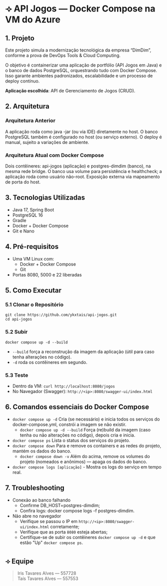 # ⟢ API Jogos — Docker Compose na VM do Azure


## 1. Projeto
Este projeto simula a modernização tecnológica da empresa “DimDim”, conforme a prova de DevOps Tools & Cloud Computing.

O objetivo é containerizar uma aplicação de portfólio (API Jogos em Java) e o banco de dados PostgreSQL,
orquestrando tudo com Docker Compose.
Isso garante ambientes padronizados, escalabilidade e um processo de deploy contínuo.

**Aplicação escolhida**: API de Gerenciamento de Jogos (CRUD).

## 2. Arquitetura

### Arquitetura Anterior

A aplicação roda como java -jar (ou via IDE) diretamente no host. O banco PostgreSQL também é configurado
no host (ou serviço externo). O deploy é manual, sujeito a variações de ambiente.


### Arquitetura Atual com Docker Compose

Dois contêineres: api-jogos (aplicação) e postgres-dimdim (banco), na mesma rede bridge. O banco usa volume
para persistência e healthcheck; a aplicação roda como usuário não-root. Exposição externa via mapeamento de porta do host.

## 3. Tecnologias Utilizadas

- Java 17, Spring Boot
- PostgreSQL 16
- Gradle
- Docker + Docker Compose
- Git e Nano

## 4. Pré-requisitos

- Uma VM Linux com:
  - Docker + Docker Compose
  - Git
- Portas 8080, 5000 e 22 liberadas

## 5. Como Executar

### 5.1 Clonar o Repositório
```
git clone https://github.com/ykxtais/api-jogos.git
cd api-jogos
```

### 5.2 Subir
```
docker compose up -d --build
```
  - `--build` força a reconstrução da imagem da aplicação (útil para caso tenha alterações no código).
  - `-d` roda os contêineres em segundo.
  
### 5.3 Teste

- Dentro da VM: `curl http://localhost:8080/jogos`
- No Navegador (Swagger): `http://<ip>:8080/swagger-ui/index.html`

## 6. Comandos essenciais do Docker Compose

- `docker compose up -d` Cria (se necessário) e inicia todos os serviços do docker-compose.yml, constrói a imagem se não existir.
  - `docker compose up -d --build` Força (re)build da imagem (caso tenha ou não alterações no código), depois cria e inicia.
- `docker compose ps` Lista o status dos serviços do projeto.
- `docker compose down` Para e remove os containers e as redes do projeto, mantém os dados do banco.
  - `docker compose down -v` Além do acima, remove os volumes do projeto (nomeados e anônimos) — apaga os dados do banco.
- `docker compose logs [aplicação]` - Mostra os logs do serviço em tempo real.

## 7. Troubleshooting

- Conexão ao banco falhando
  - Confirme DB_HOST=postgres-dimdim;
  - Confira logs: docker compose logs -f postgres-dimdim.
- Não abre no navegador
  - Verifique se passou o IP em `http://<ip>:8080/swagger-ui/index.html` corretamente;
  - Verifique que as porta `8080` esteja abertas;
  - Certifique-se de subir os contêineres `docker compose up -d` e que estão "Up" `docker compose ps`.

#

## ⟢ Equipe
 
> Iris Tavares Alves — 557728 </br>
> Taís Tavares Alves — 557553 
  
